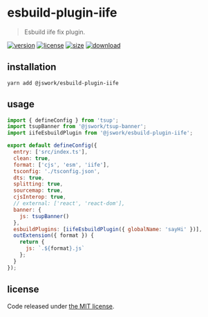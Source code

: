 # esbuild-plugin-iife
> Esbuild iife fix plugin.

[![version][version-image]][version-url]
[![license][license-image]][license-url]
[![size][size-image]][size-url]
[![download][download-image]][download-url]

## installation
```shell
yarn add @jswork/esbuild-plugin-iife
```

## usage
```js
import { defineConfig } from 'tsup';
import tsupBanner from '@jswork/tsup-banner';
import iifeEsbuildPlugin from '@jswork/esbuild-plugin-iife';

export default defineConfig({
  entry: ['src/index.ts'],
  clean: true,
  format: ['cjs', 'esm', 'iife'],
  tsconfig: './tsconfig.json',
  dts: true,
  splitting: true,
  sourcemap: true,
  cjsInterop: true,
  // external: ['react', 'react-dom'],
  banner: {
    js: tsupBanner()
  },
  esbuildPlugins: [iifeEsbuildPlugin({ globalName: 'sayHi' })],
  outExtension({ format }) {
    return {
      js: `.${format}.js`
    };
  }
});
```

## license
Code released under [the MIT license](https://github.com/afeiship/esbuild-plugin-iife-sync-version/blob/master/LICENSE.txt).

[version-image]: https://img.shields.io/npm/v/@jswork/esbuild-plugin-iife-sync-version
[version-url]: https://npmjs.org/package/@jswork/esbuild-plugin-iife-sync-version

[license-image]: https://img.shields.io/npm/l/@jswork/esbuild-plugin-iife-sync-version
[license-url]: https://github.com/afeiship/esbuild-plugin-iife-sync-version/blob/master/LICENSE.txt

[size-image]: https://img.shields.io/bundlephobia/minzip/@jswork/esbuild-plugin-iife-sync-version
[size-url]: https://github.com/afeiship/esbuild-plugin-iife-sync-version/blob/master/dist/esbuild-plugin-iife-sync-version.min.js

[download-image]: https://img.shields.io/npm/dm/@jswork/esbuild-plugin-iife-sync-version
[download-url]: https://www.npmjs.com/package/@jswork/esbuild-plugin-iife-sync-version
